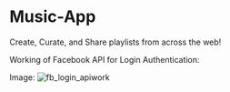 # Music-App
Create, Curate, and Share playlists from across the web!

Working of Facebook API for Login Authentication:
 
 Image: ![fb_login_apiwork](https://cloud.githubusercontent.com/assets/10995431/24070575/554d008c-0be6-11e7-9dc3-3e50397ea508.PNG)
